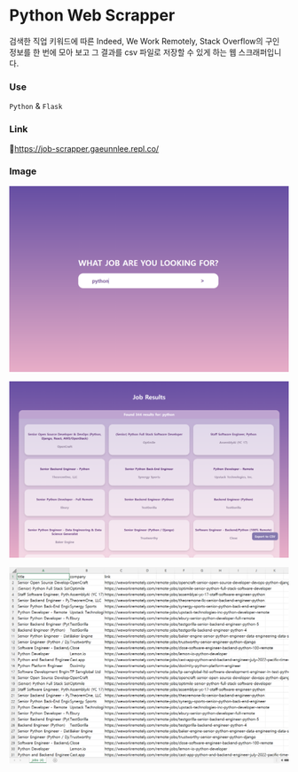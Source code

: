 # Python Web Scrapper



검색한 직업 키워드에 따른 Indeed, We Work Remotely, Stack Overflow의 구인 정보를 한 번에 모아 보고 그 결과를 csv 파일로 저장할 수 있게 하는 웹 스크래퍼입니다.



### Use

`Python` & `Flask`



### Link

🔗https://job-scrapper.gaeunnlee.repl.co/



### Image

![img_01](./image/img_01.png)

![img_02](./image//img_02.png)

![img_03](./image//img_03.png)

